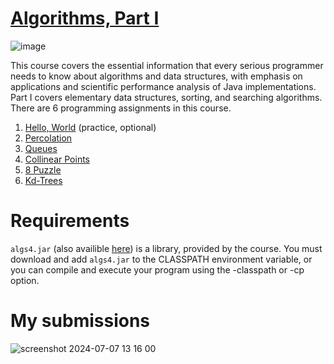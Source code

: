 # [Algorithms, Part I](https://www.coursera.org/learn/algorithms-part1)
![image](https://github.com/your-hamster/algorithms-by-princeton/assets/106545363/c6393c27-aa64-4757-be5f-19ab45bb94c5)


This course covers the essential information that every serious programmer needs to know about algorithms and data structures, with emphasis on applications and scientific performance analysis of Java implementations. Part I covers elementary data structures, sorting, and searching algorithms.
There are 6 programming assignments in this course.
1. [Hello, World](https://coursera.cs.princeton.edu/algs4/assignments/hello/specification.php) (practice, optional)
2. [Percolation](https://coursera.cs.princeton.edu/algs4/assignments/percolation/specification.php)
3. [Queues](https://coursera.cs.princeton.edu/algs4/assignments/queues/specification.php)
4. [Collinear Points](https://coursera.cs.princeton.edu/algs4/assignments/collinear/specification.php)
5. [8 Puzzle](https://coursera.cs.princeton.edu/algs4/assignments/8puzzle/specification.php)
6. [Kd-Trees](https://coursera.cs.princeton.edu/algs4/assignments/kdtree/specification.php)

# Requirements
`algs4.jar` (also availible [here](https://github.com/kevin-wayne/algs4/)) is a library, provided by the course. You must download and add `algs4.jar` to the CLASSPATH environment variable, or you can compile and execute your program using the -classpath or -cp option.

# My submissions
![screenshot 2024-07-07 13 16 00](https://github.com/svetozarv/algorithms-by-princeton-I/assets/106545363/43dc9821-c30b-4294-9b4d-ab3b4198360c)
